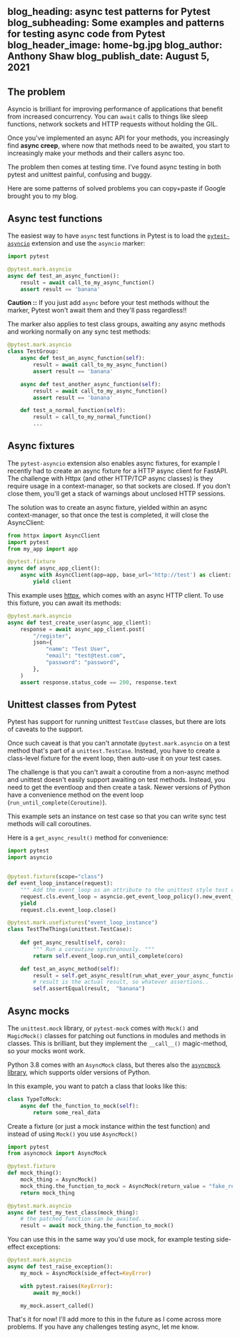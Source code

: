 blog_heading: async test patterns for Pytest
blog_subheading: Some examples and patterns for testing async code from Pytest
blog_header_image: home-bg.jpg
blog_author: Anthony Shaw
blog_publish_date: August 5, 2021
---

## The problem

Asyncio is brilliant for improving performance of applications that benefit from increased concurrency. You can `await` calls to things like sleep functions, network sockets and HTTP requests without holding the GIL. 

Once you've implemented an async API for your methods, you increasingly find **async creep**, where now that methods need to be awaited, you start to increasingly make your methods and their callers async too.

The problem then comes at testing time. I've found async testing in both pytest and unittest painful, confusing and buggy.

Here are some patterns of solved problems you can copy+paste if Google brought you to my blog.

## Async test functions

The easiest way to have `async` test functions in Pytest is to load the [`pytest-asyncio`](https://pypi.org/project/pytest-asyncio/) extension and use the `asyncio` marker:

```python
import pytest

@pytest.mark.asyncio
async def test_an_async_function():
    result = await call_to_my_async_function()
    assert result == 'banana'
```

**Caution ::** If you just add `async` before your test methods without the marker, Pytest won't await them and they'll pass regardless!!

The marker also applies to test class groups, awaiting any async methods and working normally on any sync test methods:

```python
@pytest.mark.asyncio
class TestGroup:
    async def test_an_async_function(self):
        result = await call_to_my_async_function()
        assert result == 'banana'

    async def test_another_async_function(self):
        result = await call_to_my_async_function()
        assert result == 'banana'

    def test_a_normal_function(self):
        result = call_to_my_normal_function()
        ...
```

## Async fixtures

The `pytest-asyncio` extension also enables async fixtures, for example I recently had to create an async fixture for a HTTP async client for FastAPI. The challenge with Httpx (and other HTTP/TCP async classes) is they require usage in a context-manager, so that sockets are closed. If you don't close them, you'll get a stack of warnings about unclosed HTTP sessions.

The solution was to create an async fixture, yielded within an async context-manager, so that once the test is completed, it will close the AsyncClient:

```python
from httpx import AsyncClient
import pytest
from my_app import app

@pytest.fixture
async def async_app_client():
    async with AsyncClient(app=app, base_url='http://test') as client:
        yield client

```

This example uses [httpx](https://github.com/encode/httpx), which comes with an async HTTP client. To use this fixture, you can await its methods:

```python
@pytest.mark.asyncio
async def test_create_user(async_app_client):
    response = await async_app_client.post(
        "/register",
        json={
            "name": "Test User",
            "email": "test@test.com",
            "password": "password",
        },
    )
    assert response.status_code == 200, response.text
```

## Unittest classes from Pytest

Pytest has support for running unittest `TestCase` classes, but there are lots of caveats to the support.

Once such caveat is that you can't annotate `@pytest.mark.asyncio` on a test method that's part of a `unittest.TestCase`. 
Instead, you have to create a class-level fixture for the event loop, then auto-use it on your test cases. 

The challenge is that you can't await a coroutine from a non-async method and unittest doesn't easily support awaiting on test methods. Instead, you need to get the eventloop and then create a task. Newer versions of Python have a convenience method on the event loop (`run_until_complete(Coroutine)`).

This example sets an instance on test case so that you can write sync test methods will call coroutines.

Here is a `get_async_result()` method for convenience:

```python
import pytest
import asyncio


@pytest.fixture(scope="class")
def event_loop_instance(request):
    """ Add the event_loop as an attribute to the unittest style test class. """
    request.cls.event_loop = asyncio.get_event_loop_policy().new_event_loop()
    yield
    request.cls.event_loop.close()

@pytest.mark.usefixtures("event_loop_instance")
class TestTheThings(unittest.TestCase):
    
    def get_async_result(self, coro):
        """ Run a coroutine synchronously. """
        return self.event_loop.run_until_complete(coro)

    def test_an_async_method(self):
        result = self.get_async_result(run_what_ever_your_async_function_is())
        # result is the actual result, so whatever assertions..
        self.assertEqual(result,  "banana")

```

## Async mocks

The `unittest.mock` library, or `pytest-mock` comes with `Mock()` and `MagicMock()` classes for patching out functions in modules and methods in classes. This is brilliant, but they implement the `__call__()` magic-method, so your mocks wont work.

Python 3.8 comes with an `AsyncMock` class, but theres also the [`asyncmock` library](https://pypi.org/project/asyncmock/), which supports older versions of Python.

In this example, you want to patch a class that looks like this:

```python
class TypeToMock:
    async def the_function_to_mock(self):
        return some_real_data
```

Create a fixture (or just a mock instance within the test function) and instead of using `Mock()` you use `AsyncMock()`

```python
import pytest
from asyncmock import AsyncMock

@pytest.fixture
def mock_thing():
    mock_thing = AsyncMock()
    mock_thing.the_function_to_mock = AsyncMock(return_value = "fake_result_data")
    return mock_thing

@pytest.mark.asyncio
async def test_my_test_class(mock_thing):
    # the patched function can be awaited..
    result = await mock_thing.the_function_to_mock()
```

You can use this in the same way you'd use mock, for example testing side-effect exceptions:

```python
@pytest.mark.asyncio
async def test_raise_exception():
    my_mock = AsyncMock(side_effect=KeyError)

    with pytest.raises(KeyError):
        await my_mock()

    my_mock.assert_called()
```

That's it for now! I'll add more to this in the future as I come across more problems. If you have any challenges testing async, let me know.
